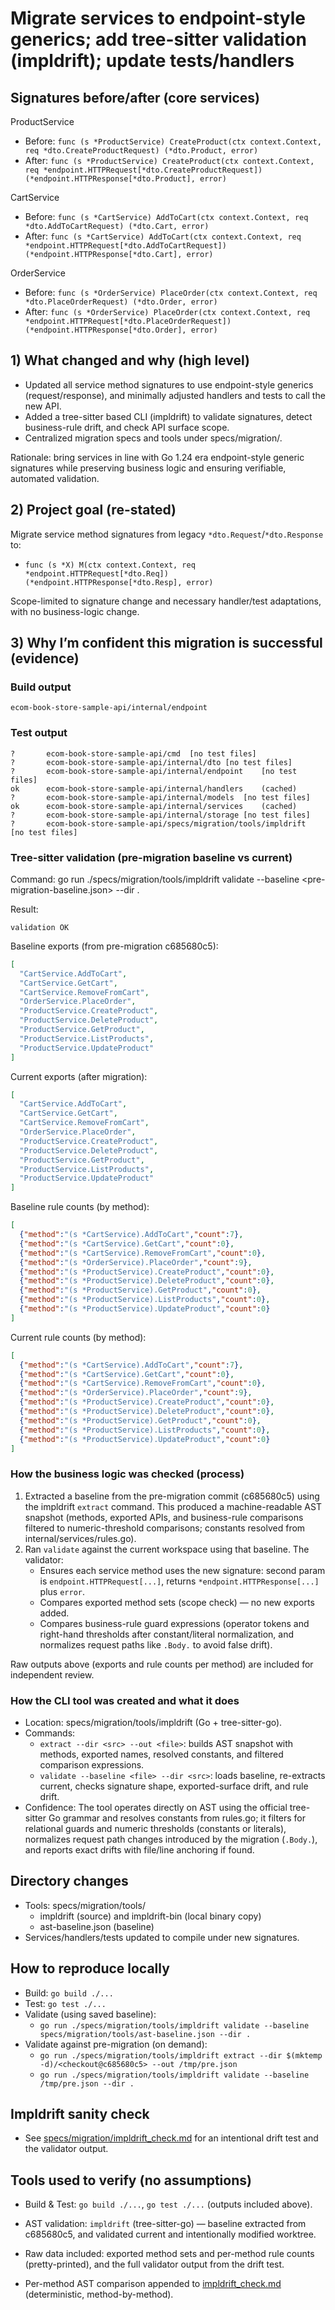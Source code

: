# Migrate services to endpoint-style generics; add tree-sitter validation (impldrift); update tests/handlers

## Signatures before/after (core services)

ProductService
- Before: `func (s *ProductService) CreateProduct(ctx context.Context, req *dto.CreateProductRequest) (*dto.Product, error)`
- After:  `func (s *ProductService) CreateProduct(ctx context.Context, req *endpoint.HTTPRequest[*dto.CreateProductRequest]) (*endpoint.HTTPResponse[*dto.Product], error)`

CartService
- Before: `func (s *CartService) AddToCart(ctx context.Context, req *dto.AddToCartRequest) (*dto.Cart, error)`
- After:  `func (s *CartService) AddToCart(ctx context.Context, req *endpoint.HTTPRequest[*dto.AddToCartRequest]) (*endpoint.HTTPResponse[*dto.Cart], error)`

OrderService
- Before: `func (s *OrderService) PlaceOrder(ctx context.Context, req *dto.PlaceOrderRequest) (*dto.Order, error)`
- After:  `func (s *OrderService) PlaceOrder(ctx context.Context, req *endpoint.HTTPRequest[*dto.PlaceOrderRequest]) (*endpoint.HTTPResponse[*dto.Order], error)`

## 1) What changed and why (high level)
- Updated all service method signatures to use endpoint-style generics (request/response), and minimally adjusted handlers and tests to call the new API.
- Added a tree-sitter based CLI (impldrift) to validate signatures, detect business-rule drift, and check API surface scope.
- Centralized migration specs and tools under specs/migration/.

Rationale: bring services in line with Go 1.24 era endpoint-style generic signatures while preserving business logic and ensuring verifiable, automated validation.

## 2) Project goal (re-stated)
Migrate service method signatures from legacy `*dto.Request`/`*dto.Response` to:
- `func (s *X) M(ctx context.Context, req *endpoint.HTTPRequest[*dto.Req]) (*endpoint.HTTPResponse[*dto.Resp], error)`

Scope-limited to signature change and necessary handler/test adaptations, with no business-logic change.

## 3) Why I’m confident this migration is successful (evidence)

### Build output
```
ecom-book-store-sample-api/internal/endpoint

```

### Test output
```
?   	ecom-book-store-sample-api/cmd	[no test files]
?   	ecom-book-store-sample-api/internal/dto	[no test files]
?   	ecom-book-store-sample-api/internal/endpoint	[no test files]
ok  	ecom-book-store-sample-api/internal/handlers	(cached)
?   	ecom-book-store-sample-api/internal/models	[no test files]
ok  	ecom-book-store-sample-api/internal/services	(cached)
?   	ecom-book-store-sample-api/internal/storage	[no test files]
?   	ecom-book-store-sample-api/specs/migration/tools/impldrift	[no test files]
```

### Tree-sitter validation (pre-migration baseline vs current)
Command: go run ./specs/migration/tools/impldrift validate --baseline <pre-migration-baseline.json> --dir .

Result:
```
validation OK
```

Baseline exports (from pre-migration c685680c5):
```json
[
  "CartService.AddToCart",
  "CartService.GetCart",
  "CartService.RemoveFromCart",
  "OrderService.PlaceOrder",
  "ProductService.CreateProduct",
  "ProductService.DeleteProduct",
  "ProductService.GetProduct",
  "ProductService.ListProducts",
  "ProductService.UpdateProduct"
]
```

Current exports (after migration):
```json
[
  "CartService.AddToCart",
  "CartService.GetCart",
  "CartService.RemoveFromCart",
  "OrderService.PlaceOrder",
  "ProductService.CreateProduct",
  "ProductService.DeleteProduct",
  "ProductService.GetProduct",
  "ProductService.ListProducts",
  "ProductService.UpdateProduct"
]
```

Baseline rule counts (by method):
```json
[
  {"method":"(s *CartService).AddToCart","count":7},
  {"method":"(s *CartService).GetCart","count":0},
  {"method":"(s *CartService).RemoveFromCart","count":0},
  {"method":"(s *OrderService).PlaceOrder","count":9},
  {"method":"(s *ProductService).CreateProduct","count":0},
  {"method":"(s *ProductService).DeleteProduct","count":0},
  {"method":"(s *ProductService).GetProduct","count":0},
  {"method":"(s *ProductService).ListProducts","count":0},
  {"method":"(s *ProductService).UpdateProduct","count":0}
]
```

Current rule counts (by method):
```json
[
  {"method":"(s *CartService).AddToCart","count":7},
  {"method":"(s *CartService).GetCart","count":0},
  {"method":"(s *CartService).RemoveFromCart","count":0},
  {"method":"(s *OrderService).PlaceOrder","count":9},
  {"method":"(s *ProductService).CreateProduct","count":0},
  {"method":"(s *ProductService).DeleteProduct","count":0},
  {"method":"(s *ProductService).GetProduct","count":0},
  {"method":"(s *ProductService).ListProducts","count":0},
  {"method":"(s *ProductService).UpdateProduct","count":0}
]
```

### How the business logic was checked (process)
1. Extracted a baseline from the pre-migration commit (c685680c5) using the impldrift `extract` command. This produced a machine-readable AST snapshot (methods, exported APIs, and business-rule comparisons filtered to numeric-threshold comparisons; constants resolved from internal/services/rules.go).
2. Ran `validate` against the current workspace using that baseline. The validator:
   - Ensures each service method uses the new signature: second param is `endpoint.HTTPRequest[...]`, returns `*endpoint.HTTPResponse[...]` plus `error`.
   - Compares exported method sets (scope check) — no new exports added.
   - Compares business-rule guard expressions (operator tokens and right-hand thresholds after constant/literal normalization, and normalizes request paths like `.Body.` to avoid false drift).

Raw outputs above (exports and rule counts per method) are included for independent review.

### How the CLI tool was created and what it does
- Location: specs/migration/tools/impldrift (Go + tree-sitter-go).
- Commands:
  - `extract --dir <src> --out <file>`: builds AST snapshot with methods, exported names, resolved constants, and filtered comparison expressions.
  - `validate --baseline <file> --dir <src>`: loads baseline, re-extracts current, checks signature shape, exported-surface drift, and rule drift.
- Confidence: The tool operates directly on AST using the official tree-sitter Go grammar and resolves constants from rules.go; it filters for relational guards and numeric thresholds (constants or literals), normalizes request path changes introduced by the migration (`.Body.`), and reports exact drifts with file/line anchoring if found.

## Directory changes
- Tools: specs/migration/tools/
  - impldrift (source) and impldrift-bin (local binary copy)
  - ast-baseline.json (baseline)
- Services/handlers/tests updated to compile under new signatures.

## How to reproduce locally
- Build: `go build ./...`
- Test: `go test ./...`
- Validate (using saved baseline):
  - `go run ./specs/migration/tools/impldrift validate --baseline specs/migration/tools/ast-baseline.json --dir .`
- Validate against pre-migration (on demand):
  - `go run ./specs/migration/tools/impldrift extract --dir $(mktemp -d)/<checkout@c685680c5> --out /tmp/pre.json`
  - `go run ./specs/migration/tools/impldrift validate --baseline /tmp/pre.json --dir .`


## Impldrift sanity check
- See [specs/migration/impldrift_check.md](specs/migration/impldrift_check.md) for an intentional drift test and the validator output.


## Tools used to verify (no assumptions)
- Build & Test: `go build ./...`, `go test ./...` (outputs included above).
- AST validation: `impldrift` (tree-sitter-go) — baseline extracted from c685680c5, and validated current and intentionally modified worktree.
- Raw data included: exported method sets and per-method rule counts (pretty-printed), and the full validator output from the drift test.


- Per-method AST comparison appended to [impldrift_check.md](specs/migration/impldrift_check.md) (deterministic, method-by-method).
